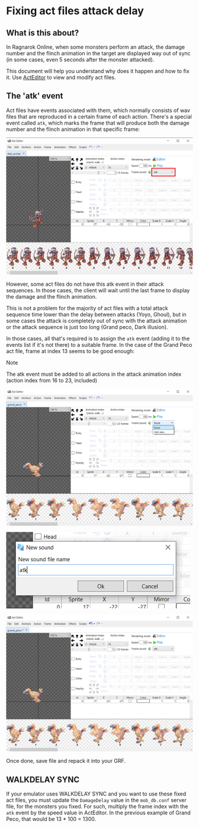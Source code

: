 # Fixing act files attack delay

## What is this about?

In Ragnarok Online, when some monsters perform an attack, the damage number and the flinch animation in the target are displayed way out of sync (in some cases, even 5 seconds after the monster attacked).

This document will help you understand why does it happen and how to fix it. Use [ActEditor](https://github.com/Tokeiburu/ActEditor) to view and modify act files.

## The 'atk' event

Act files have events associated with them, which normally consists of wav files that are reproduced in a certain frame of each action. There's a special event called `atk`, which marks the frame that will produce both the damage number and the flinch animation in that specific frame:

![Atk event](img/atk-event.png "atk event")

However, some act files do not have this atk event in their attack sequences. In those cases, the client will wait until the last frame to display the damage and the flinch animation.

This is not a problem for the majority of act files with a total attack sequence time lower than the delay between attacks (Yoyo, Ghoul), but in some cases the attack is completely out of sync with the attack animation or the attack sequence is just too long (Grand peco, Dark illusion).

In those cases, all that's required is to assign the `atk` event (adding it to the events list if it's not there) to a suitable frame. In the case of the Grand Peco act file, frame at index 13 seems to be good enough:

> [!NOTE]
> The atk event must be added to all actions in the attack animation index (action index from 16 to 23, included)

![Grand peco with no atk](img/atk-event-gp1.png "Grand peco atk")

![Grand peco adding atk](img/atk-event-gp-adding.png "Grand peco atk")

![Grand peco atk added](img/atk-event-gp2.png "Grand peco atk")

Once done, save file and repack it into your GRF.

## WALKDELAY SYNC
If your emulator uses WALKDELAY SYNC and you want to use these fixed act files, you must update the `DamageDelay` value in the `mob_db.conf` server file, for the monsters you fixed. For such, multiply the frame index with the `atk` event by the speed value in ActEditor. In the previous example of Grand Peco, that would be 13 * 100 = 1300.

